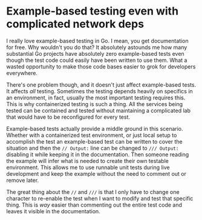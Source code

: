 # Example-based testing even with complicated network deps

I really love example-based testing in Go. I mean, you get documentation for free. Why wouldn't you do that? It absolutely astounds me how many substantial Go projects have absolutely zero example-based tests even though the test code could easily have been written to use them. What a wasted opportunity to make those code bases easier to grok for developers everywhere.

There's one problem though, and it doesn't just affect example-based tests. It affects *all* testing. Sometimes the testing depends heavily on specifics in an environment, in fact, usually the most important testing requires this. This is why containerized testing is such a thing. All the services being tested can be contained and tested without maintaining a complicated lab that would have to be reconfigured for every test.

Example-based tests actually provide a middle ground in this scenario. Whether with a containerized test environment, or just local setup to accomplish the test an example-based test can be written to cover the situation and then the `// Output:` line can be changed to `/// Output:` disabling it while keeping it in the documentation. Then someone reading the example will infer what is needed to create their own testable environment. This allows me to use runnable unit tests during live development and keep the example without the need to comment out or remove later.

The great thing about the `//` and `///` is that I only have to change one character to re-enable the test when I want to modify and test that specific thing. This is *way* easier than commenting out the entire test code and leaves it visible in the documentation.
